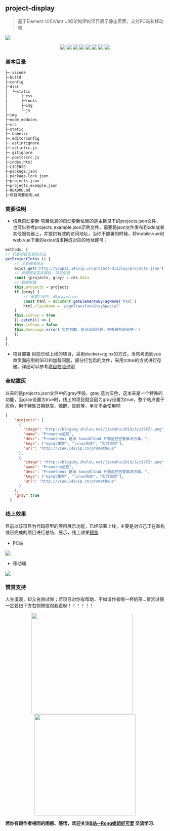 ## project-display

> 基于Element UI和Vant UI框架构建的项目展示静态页面，支持PC端和移动端

![](http://youpai.142vip.cn/project-display/images/project-show.png)

<p align="center">
<a href="#wechat" target="_blank"><img src="https://img.shields.io/badge/WeChat-微信-yellow.svg"></a> 
<a href="https://space.bilibili.com/350937042" target="_blank"><img src="https://img.shields.io/badge/Bilibili-哔哩哔哩-green.svg"></a> 
<a href="https://142vip.cn" target="_blank"><img src="https://img.shields.io/badge/142vip-个人网站-orange.svg"></a>
<a href="http://yapi.142vip.cn" target="_blank"><img src="https://img.shields.io/badge/yapi-接口系统-8fe.svg"></a>
<a href="https://blog.142vip.cn" target="_blank"><img src="https://img.shields.io/badge/blog-我的博客-blue.svg"></a>
<a href="https://github.com/mmdapl" target="_blank"><img src="https://img.shields.io/badge/github-Github-9ac.svg"></a>
<a href="https://gitee.com/mmdapl" target="_blank"><img src="https://img.shields.io/badge/gitee-码云-4ed.svg"></a>
<a href="https://blog.csdn.net/Mmdapl" target="_blank"><img src="https://img.shields.io/badge/csdn-CSDN-8ea.svg"></a>
</p>

### 基本目录
```bash
├─.vscode  
├─build    
├─config
├─dist
│  └─static
│      ├─css
│      ├─fonts
│      ├─img
│      └─js
├─img
├─node_modules
├─src
├─static
├─.babelrc
├─.editorconfig
├─.eslintignore
├─.eslintrc.js
├─.gitignore
├─.postcssrc.js
├─index.html
├─LICENSE
├─package.json
├─package-lock.json
├─projects.json
├─projects_example.json
├─README.md
├─项目简要说明.md
```

### 简要说明
- 信息自动更新
项目信息的自动更新依赖的是主目录下的projects.json文件，也可以参考projects_example.json示例文件，需要将json文件发布到cdn或者其他服务器上，并提供有效的访问地址，当你不部署的时候，将mobile.vue和web.vue下面的axios请求换成对应的地址即可；
```javascript
methods: {
// 获取项目信息的方法
getProjectInfos () {
    // 注意修改地址
    axios.get('http://youpai.142vip.cn/project-display/projects.json').then(res => {
    // 获取网站变灰属性，项目信息
    const {projects, gray} = res.data
    // 数据赋值
    this.projects = projects
    if (gray) {
        // 设置为灰色，即gray=true
        const html = document.getElementsByTagName('html')
        html.className = 'pageTranslateGraySpecial'
    }
    this.isShow = true
    }).catch(() => {
    this.isShow = false
    this.$message.error('实在抱歉，站点出现问题，快去联系站长吧~')
    })
}
},
```
- 项目部署
目前已经上线的项目，采用docker+nginx的方式，当然考虑到vue单页面应用的SEO和加载问题，部分打包后的文件，采用`又拍云`的方式进行存储。详细可以参考[项目校验说明](项目简要说明.md)
### 全站置灰
以来的是projects.json文件中的gray字段，gray 意为灰色，这本来是一个特殊的功能，当gray设置为true时，线上的项目就会因为gray设置为true，整个站点置于灰色，用于特殊日期默哀、惊醒、告慰等，单元不会使用吧
```json
{
    "projects": [
      {
        "image": "http://blogimg.zhulou.net/jianshu/2019/3/zI7FZr.png",
        "name": "Promethe监控",
        "desc": "Prometheus 是由 SoundCloud 开源监控告警解决方案。",
        "keys": ["mysql集群", "linux系统", "实时监控"],
        "url": "http://view.142vip.cn/prometheus"
      },
      {
        "image": "http://blogimg.zhulou.net/jianshu/2019/3/zI7FZr.png",
        "name": "Promethe监控",
        "desc": "Prometheus 是由 SoundCloud 开源监控告警解决方案。",
        "keys": ["mysql集群", "linux系统", "实时监控"],
        "url": "http://view.142vip.cn/prometheus"
      }
    ],
    "gray":true
  }
```

### 线上效果
目前以该项目为代码原型的项目展示功能，已经部署上线，主要是对自己正在重构或已完成的项目进行总结、展示，线上效果[预览](http://view.142vip.cn)

- PC端

![](http://youpai.142vip.cn/project-display/images/image-20200609140209515.png)

- 移动端

![](http://youpai.142vip.cn/project-display/images/image-20200609140530406.png)

### 赞赏支持

人生漫漫，却又白驹过隙；若项目对你有帮助，不如请作者喝一杯奶茶...赞赏过得一定要扫下方右侧微信跟我说呀！！！！！！
<a name="wechat"></a>
<p align="center">
<img src="https://cdn.142vip.cn/article-notes/img/weChatDonate.jpg" width="320" height="320" align="center" style="margin-right:20px;" /><img src="https://cdn.142vip.cn/article-notes/img/wechat.jpg" width="320" height="320" align="center" />



</p>





**若你有跟作者相同的困惑、感悟，欢迎关注[B站--Rong姐姐好可爱](https://space.bilibili.com/350937042) 交流学习.**
